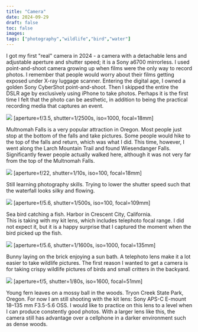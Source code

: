 ```yaml
---
title: "Camera"
date: 2024-09-29
draft: false
toc: false
images:
tags: ["photography","wildlife","bird","water"]
---
```


I got my first "real" camera in 2024 - a camera with a detachable lens and adjustable aperture and shutter speed; it is a Sony a6700 mirrorless. I used point-and-shoot camera growing up when films were the only way to record photos. I remember that people would worry about their films getting exposed under X-ray luggage scanner. Entering the digital age, I owned a golden Sony CyberShot point-and-shoot. Then I skipped the entire the DSLR age by exclusively using iPhone to take photos. Perhaps it is the first time I felt that the photo can be aesthetic, in addition to being the practical recording media that captures an event.

![](/images/wiesendanger.jpg)
[aperture=f/3.5, shutter=1/2500s, iso=1000, focal=18mm]  

Multnomah Falls is a very popular attraction in Oregon. Most people just stop at the bottom of the falls and take pictures. Some people would hike to the top of the falls and return, which was what I did. This time, however, I went along the Larch Mountain Trail and found Wiesendanger Falls. Significantly fewer people actually walked here, although it was not very far from the top of the Multnomah Falls.

![](/images/nana.jpg)
[aperture=f/22, shutter=1/10s, iso=100, focal=18mm]  

Still learning photography skills. Trying to lower the shutter speed such that the waterfall looks silky and flowing.

![](/images/bird-fish.jpg)
[aperture=f/5.6, shutter=1/500s, iso=100, focal=109mm]  

Sea bird catching a fish. Harbor in Crescent City, California.  
This is taking with my kit lens, which includes telephoto focal range. I did not expect it, but it is a happy surprise that I captured the moment when the bird picked up the fish.

![](/images/rabbit.jpg)
[aperture=f/5.6, shutter=1/1600s, iso=1000, focal=135mm]  

Bunny laying on the brick enjoying a sun bath. A telephoto lens make it a lot easier to take wildlife pictures. The first reason I wanted to get a camera is for taking crispy wildlife pictures of birds and small critters in the backyard.

![](/images/fern.jpg)
[aperture=f/5, shutter=1/80s, iso=1600, focal=51mm]  

Young fern leaves on a mossy ball in the woods. Tryon Creek State Park, Oregon. For now I am still shooting with the kit lens: Sony APS-C E-mount 18–135 mm F3.5-5.6 OSS.  I would like to practice on this lens to a level when I can produce constently good photos.  With a larger lens like this, the camera still has advantage over a cellphone in a darker environment such as dense woods.

